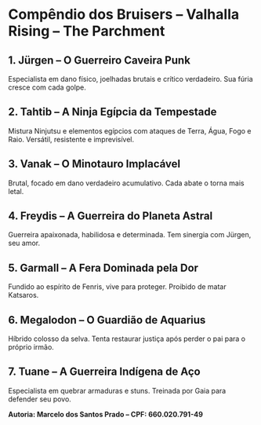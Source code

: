 # Compêndio dos Bruisers – Valhalla Rising – The Parchment

## 1. Jürgen – O Guerreiro Caveira Punk
Especialista em dano físico, joelhadas brutais e crítico verdadeiro. Sua fúria cresce com cada golpe.

## 2. Tahtib – A Ninja Egípcia da Tempestade
Mistura Ninjutsu e elementos egípcios com ataques de Terra, Água, Fogo e Raio. Versátil, resistente e imprevisível.

## 3. Vanak – O Minotauro Implacável
Brutal, focado em dano verdadeiro acumulativo. Cada abate o torna mais letal.

## 4. Freydis – A Guerreira do Planeta Astral
Guerreira apaixonada, habilidosa e determinada. Tem sinergia com Jürgen, seu amor.

## 5. Garmall – A Fera Dominada pela Dor
Fundido ao espírito de Fenris, vive para proteger. Proibido de matar Katsaros.

## 6. Megalodon – O Guardião de Aquarius
Híbrido colosso da selva. Tenta restaurar justiça após perder o pai para o próprio irmão.

## 7. Tuane – A Guerreira Indígena de Aço
Especialista em quebrar armaduras e stuns. Treinada por Gaia para defender seu povo.

**Autoria: Marcelo dos Santos Prado – CPF: 660.020.791-49**
